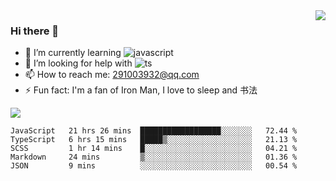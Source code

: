 <img align='right' src='https://github-readme-stats.vercel.app/api?username=niaogege&show_icons=true&theme=radical'/>

### Hi there 👋

- 🌱 I’m currently learning ![javascript](https://img.shields.io/badge/javacript-learn-orange)
- 🤔 I’m looking for help with ![ts](https://img.shields.io/badge/ts-learn-yellow)
- 📫 How to reach me: 291003932@qq.com
- ⚡ Fun fact:  I'm a fan of Iron Man, I love to sleep and 书法

![](https://github-readme-stats.vercel.app/api/top-langs/?username=niaogege&layout=compact)

<!--START_SECTION:waka-->
```text
JavaScript   21 hrs 26 mins  ██████████████████░░░░░░░   72.44 % 
TypeScript   6 hrs 15 mins   █████▒░░░░░░░░░░░░░░░░░░░   21.13 % 
SCSS         1 hr 14 mins    █░░░░░░░░░░░░░░░░░░░░░░░░   04.21 % 
Markdown     24 mins         ▒░░░░░░░░░░░░░░░░░░░░░░░░   01.36 % 
JSON         9 mins          ░░░░░░░░░░░░░░░░░░░░░░░░░   00.54 % 
```
<!--END_SECTION:waka-->
